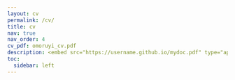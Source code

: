 ```yaml
---
layout: cv
permalink: /cv/
title: cv
nav: true
nav_order: 4
cv_pdf: omoruyi_cv.pdf
description: <embed src="https://username.github.io/mydoc.pdf" type="application/pdf"/>"
toc:
  sidebar: left
---
```

